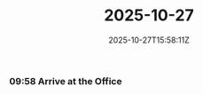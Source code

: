 ﻿---
title: "2025-10-27"
date: "2025-10-27T15:58:11Z"
categories:
  - diary
series:
  - 
tags:
  - 
mood:
weather:
location:
rating: 1
stime:
release: 0
draft: true
---

### 09:58 Arrive at the Office
